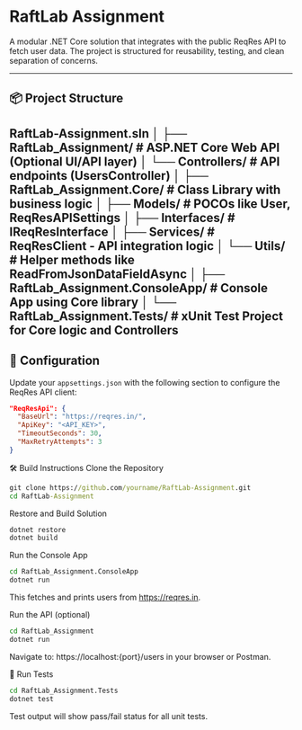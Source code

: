 # RaftLab Assignment

A modular .NET Core solution that integrates with the public ReqRes API to fetch user data. The project is structured for reusability, testing, and clean separation of concerns.

---

## 📦 Project Structure

RaftLab-Assignment.sln
│
├── RaftLab_Assignment/                     # ASP.NET Core Web API (Optional UI/API layer)
│   └── Controllers/                        # API endpoints (UsersController)
│
├── RaftLab_Assignment.Core/                # Class Library with business logic
│   ├── Models/                             # POCOs like User, ReqResAPISettings
│   ├── Interfaces/                         # IReqResInterface
│   ├── Services/                           # ReqResClient - API integration logic
│   └── Utils/                              # Helper methods like ReadFromJsonDataFieldAsync
│
├── RaftLab_Assignment.ConsoleApp/          # Console App using Core library
│
└── RaftLab_Assignment.Tests/               # xUnit Test Project for Core logic and Controllers
---

## 🔧 Configuration

Update your `appsettings.json` with the following section to configure the ReqRes API client:

```json
"ReqResApi": {
  "BaseUrl": "https://reqres.in/",
  "ApiKey": "<API_KEY>",
  "TimeoutSeconds": 30,
  "MaxRetryAttempts": 3
}
```

🛠️ Build Instructions
Clone the Repository

```bat
git clone https://github.com/yourname/RaftLab-Assignment.git
cd RaftLab-Assignment
````

Restore and Build Solution

```bat
dotnet restore
dotnet build
```

Run the Console App

```bat
cd RaftLab_Assignment.ConsoleApp
dotnet run
```

This fetches and prints users from https://reqres.in.

Run the API (optional)

```bat
cd RaftLab_Assignment
dotnet run
```

Navigate to: https://localhost:{port}/users in your browser or Postman.

🧪 Run Tests

```bat
cd RaftLab_Assignment.Tests
dotnet test
```

Test output will show pass/fail status for all unit tests.
